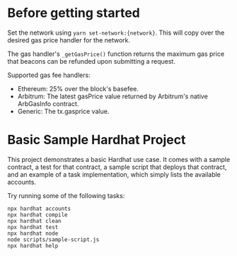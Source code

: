 # Before getting started
Set the network using `yarn set-network:{network}`. This will copy over the desired gas price handler for the network.

The gas handler's `_getGasPrice()` function returns the maximum gas price that beacons can be refunded upon submitting a request.

Supported gas fee handlers:

* Ethereum: 25% over the block's basefee.
* Arbitrum: The latest gasPrice value returned by Arbitrum's native ArbGasInfo contract.
* Generic: The tx.gasprice value.

# Basic Sample Hardhat Project

This project demonstrates a basic Hardhat use case. It comes with a sample contract, a test for that contract, a sample script that deploys that contract, and an example of a task implementation, which simply lists the available accounts.

Try running some of the following tasks:

```shell
npx hardhat accounts
npx hardhat compile
npx hardhat clean
npx hardhat test
npx hardhat node
node scripts/sample-script.js
npx hardhat help
```
